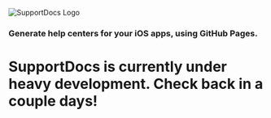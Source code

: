 ![SupportDocs Logo](https://raw.githubusercontent.com/aheze/SupportDocs/main/Assets/SupportDocsSmall.png)

### Generate help centers for your iOS apps, using GitHub Pages.

# SupportDocs is currently under heavy development. Check back in a couple days!
